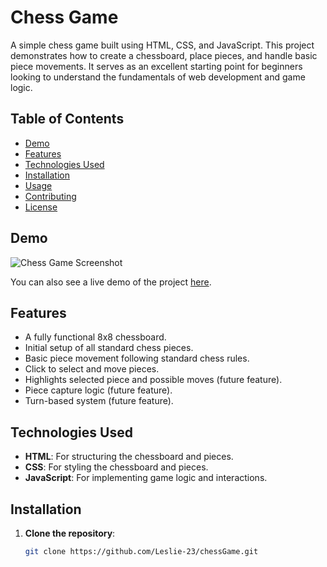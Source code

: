 # Chess Game

A simple chess game built using HTML, CSS, and JavaScript. This project demonstrates how to create a chessboard, place pieces, and handle basic piece movements. It serves as an excellent starting point for beginners looking to understand the fundamentals of web development and game logic.

## Table of Contents

- [Demo](#demo)
- [Features](#features)
- [Technologies Used](#technologies-used)
- [Installation](#installation)
- [Usage](#usage)
- [Contributing](#contributing)
- [License](#license)

## Demo
![Chess Game Screenshot](https://github.com/user-attachments/assets/7ffff58f-c1c4-4e77-bf67-a0a00a8c43c)


You can also see a live demo of the project [here](link_to_live_demo).

## Features

- A fully functional 8x8 chessboard.
- Initial setup of all standard chess pieces.
- Basic piece movement following standard chess rules.
- Click to select and move pieces.
- Highlights selected piece and possible moves (future feature).
- Piece capture logic (future feature).
- Turn-based system (future feature).

## Technologies Used

- **HTML**: For structuring the chessboard and pieces.
- **CSS**: For styling the chessboard and pieces.
- **JavaScript**: For implementing game logic and interactions.

## Installation

1. **Clone the repository**:

   ```sh
   git clone https://github.com/Leslie-23/chessGame.git
  ```

